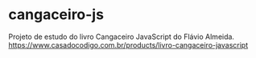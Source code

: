 # cangaceiro-js
Projeto de estudo do livro Cangaceiro JavaScript do Flávio Almeida.<br/>
https://www.casadocodigo.com.br/products/livro-cangaceiro-javascript
